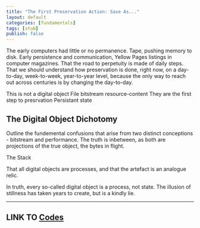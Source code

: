 ```yaml
---
title: "The First Preservation Action: Save As..."
layout: default
categories: [fundamentals]
tags: [stub]
publish: false
---
```


The early computers had little or no permanence. 
Tape, pushing memory to disk.
Early persistence and communication, Yellow Pages listings in computer magazines.
That the road to perpetuity is made of daily steps.
That we should understand how preservation is done, right now, on a day-to-day, week-to-week, year-to-year level, because the only way to reach out across centuries is by changing the day-to-day.

This is not a digital object
File bitstream resource-content
They are the first step to presrvation
Persistant state

The Digital Object Dichotomy
----------------------------

Outline the fundemental confusions that arise from two distinct conceptions - bitstream and performance. The truth is inbetween, as both are projections of the true object, the bytes in flight.

The Stack

That all digital objects are processes, and that the artefact is an analogue relic.

In truth, every so-called digital object is a process, not state. The illusion of stillness has taken years to create, but is a kindly lie.

---
LINK TO [Codes](codes.html)
---
